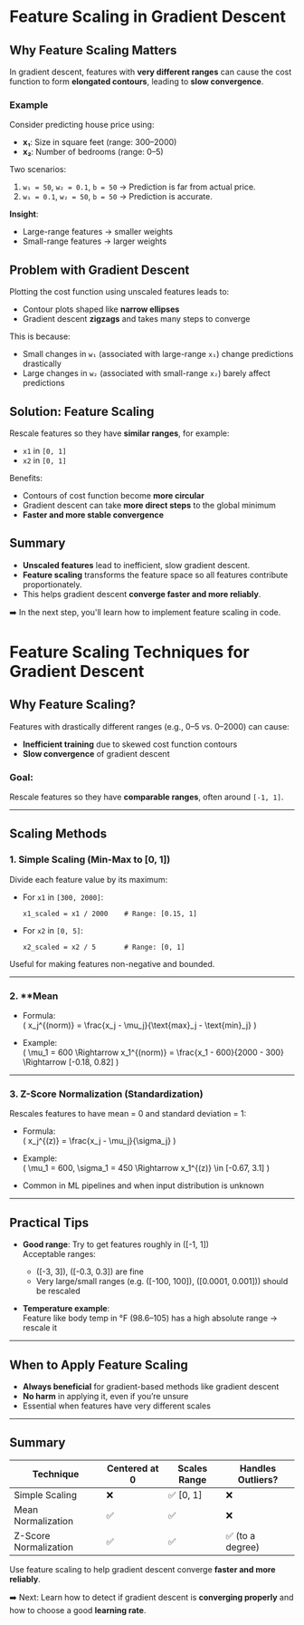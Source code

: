 # Feature Scaling in Gradient Descent

## Why Feature Scaling Matters

In gradient descent, features with **very different ranges** can cause the cost function to form **elongated contours**, leading to **slow convergence**.

### Example

Consider predicting house price using:

- **x₁**: Size in square feet (range: 300–2000)
- **x₂**: Number of bedrooms (range: 0–5)

Two scenarios:

1. `w₁ = 50`, `w₂ = 0.1`, `b = 50` → Prediction is far from actual price.
2. `w₁ = 0.1`, `w₂ = 50`, `b = 50` → Prediction is accurate.

**Insight**:

- Large-range features → smaller weights
- Small-range features → larger weights

## Problem with Gradient Descent

Plotting the cost function using unscaled features leads to:

- Contour plots shaped like **narrow ellipses**
- Gradient descent **zigzags** and takes many steps to converge

This is because:

- Small changes in `w₁` (associated with large-range `x₁`) change predictions drastically
- Large changes in `w₂` (associated with small-range `x₂`) barely affect predictions

## Solution: Feature Scaling

Rescale features so they have **similar ranges**, for example:

- `x1` in `[0, 1]`
- `x2` in `[0, 1]`

Benefits:

- Contours of cost function become **more circular**
- Gradient descent can take **more direct steps** to the global minimum
- **Faster and more stable convergence**

## Summary

- **Unscaled features** lead to inefficient, slow gradient descent.
- **Feature scaling** transforms the feature space so all features contribute proportionately.
- This helps gradient descent **converge faster and more reliably**.

➡️ In the next step, you'll learn how to implement feature scaling in code.

# Feature Scaling Techniques for Gradient Descent

## Why Feature Scaling?

Features with drastically different ranges (e.g., 0–5 vs. 0–2000) can cause:

- **Inefficient training** due to skewed cost function contours
- **Slow convergence** of gradient descent

### Goal:

Rescale features so they have **comparable ranges**, often around `[-1, 1]`.

---

## Scaling Methods

### 1. **Simple Scaling (Min-Max to [0, 1])**

Divide each feature value by its maximum:

- For `x1` in `[300, 2000]`:
  ```
  x1_scaled = x1 / 2000    # Range: [0.15, 1]
  ```
- For `x2` in `[0, 5]`:
  ```
  x2_scaled = x2 / 5       # Range: [0, 1]
  ```

Useful for making features non-negative and bounded.

---

### 2. **Mean
- Formula:  
  \( x_j^{(norm)} = \frac{x_j - \mu_j}{\text{max}\_j - \text{min}\_j} \)

- Example:  
  \( \mu_1 = 600 \Rightarrow x_1^{(norm)} = \frac{x_1 - 600}{2000 - 300} \Rightarrow [-0.18, 0.82] \)

---

### 3. **Z-Score Normalization (Standardization)**

Rescales features to have mean = 0 and standard deviation = 1:

- Formula:  
  \( x_j^{(z)} = \frac{x_j - \mu_j}{\sigma_j} \)

- Example:  
  \( \mu_1 = 600, \sigma_1 = 450 \Rightarrow x_1^{(z)} \in [-0.67, 3.1] \)

- Common in ML pipelines and when input distribution is unknown

---

## Practical Tips

- **Good range**: Try to get features roughly in \([-1, 1]\)  
  Acceptable ranges:

  - \([-3, 3]\), \([-0.3, 0.3]\) are fine
  - Very large/small ranges (e.g. \([-100, 100]\), \([0.0001, 0.001]\)) should be rescaled

- **Temperature example**:  
  Feature like body temp in °F (98.6–105) has a high absolute range → rescale it

---

## When to Apply Feature Scaling

- **Always beneficial** for gradient-based methods like gradient descent
- **No harm** in applying it, even if you’re unsure
- Essential when features have very different scales

---

## Summary

| Technique             | Centered at 0 | Scales Range | Handles Outliers? |
| --------------------- | ------------- | ------------ | ----------------- |
| Simple Scaling        | ❌            | ✅ [0, 1]    | ❌                |
| Mean Normalization    | ✅            | ✅           | ❌                |
| Z-Score Normalization | ✅            | ✅           | ✅ (to a degree)  |

Use feature scaling to help gradient descent converge **faster and more reliably**.

➡️ Next: Learn how to detect if gradient descent is **converging properly** and how to choose a good **learning rate**.

